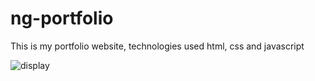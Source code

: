 # ng-portfolio
This is my portfolio website, technologies used html, css and javascript

![display](https://user-images.githubusercontent.com/31378005/126255795-256994ec-e783-464a-80ba-f3020fa6ebe3.png)

